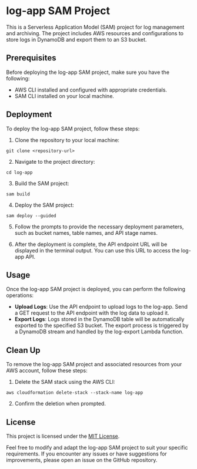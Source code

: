 # log-app SAM Project

This is a Serverless Application Model (SAM) project for log management and archiving. The project includes AWS resources and configurations to store logs in DynamoDB and export them to an S3 bucket.

## Prerequisites

Before deploying the log-app SAM project, make sure you have the following:

- AWS CLI installed and configured with appropriate credentials.
- SAM CLI installed on your local machine.

## Deployment

To deploy the log-app SAM project, follow these steps:

1. Clone the repository to your local machine:

```shell
git clone <repository-url>
```

2. Navigate to the project directory:

```shell
cd log-app
```

3. Build the SAM project:

```shell
sam build
```

4. Deploy the SAM project:

```shell
sam deploy --guided
```

5. Follow the prompts to provide the necessary deployment parameters, such as bucket names, table names, and API stage names.

6. After the deployment is complete, the API endpoint URL will be displayed in the terminal output. You can use this URL to access the log-app API.

## Usage

Once the log-app SAM project is deployed, you can perform the following operations:

- **Upload Logs**: Use the API endpoint to upload logs to the log-app. Send a GET request to the API endpoint with the log data to upload it.
- **Export Logs**: Logs stored in the DynamoDB table will be automatically exported to the specified S3 bucket. The export process is triggered by a DynamoDB stream and handled by the log-export Lambda function.

## Clean Up

To remove the log-app SAM project and associated resources from your AWS account, follow these steps:

1. Delete the SAM stack using the AWS CLI:

```shell
aws cloudformation delete-stack --stack-name log-app
```

2. Confirm the deletion when prompted.

## License

This project is licensed under the [MIT License](LICENSE).

Feel free to modify and adapt the log-app SAM project to suit your specific requirements. If you encounter any issues or have suggestions for improvements, please open an issue on the GitHub repository.
